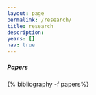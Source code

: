 ```yaml
---
layout: page
permalink: /research/
title: research
description:
years: []
nav: true
---
```


##### Papers

<div class="publications">
{% bibliography -f papers%}
</div>
